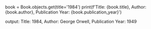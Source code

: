 book = Book.objects.get(title='1984')
print(f'Title: {book.title}, Author: {book.author}, Publication Year: {book.publication_year}')

output: Title: 1984, Author: George Orwell, Publication Year: 1949
